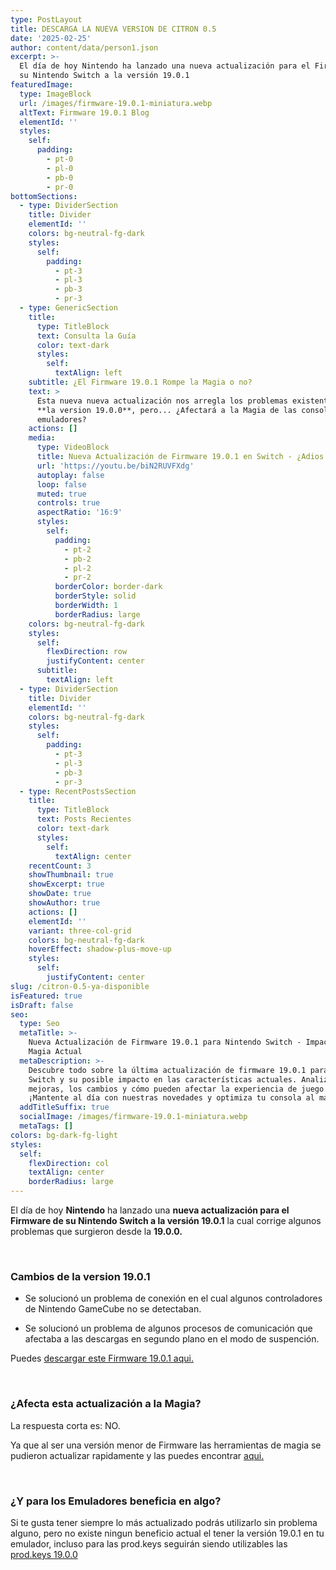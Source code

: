 ```yaml
---
type: PostLayout
title: DESCARGA LA NUEVA VERSION DE CITRON 0.5
date: '2025-02-25'
author: content/data/person1.json
excerpt: >-
  El día de hoy Nintendo ha lanzado una nueva actualización para el Firmware de
  su Nintendo Switch a la versión 19.0.1
featuredImage:
  type: ImageBlock
  url: /images/firmware-19.0.1-miniatura.webp
  altText: Firmware 19.0.1 Blog
  elementId: ''
  styles:
    self:
      padding:
        - pt-0
        - pl-0
        - pb-0
        - pr-0
bottomSections:
  - type: DividerSection
    title: Divider
    elementId: ''
    colors: bg-neutral-fg-dark
    styles:
      self:
        padding:
          - pt-3
          - pl-3
          - pb-3
          - pr-3
  - type: GenericSection
    title:
      type: TitleBlock
      text: Consulta la Guía
      color: text-dark
      styles:
        self:
          textAlign: left
    subtitle: ¿El Firmware 19.0.1 Rompe la Magia o no?
    text: >
      Esta nueva nueva actualización nos arregla los problemas existentes de
      **la version 19.0.0**, pero... ¿Afectará a la Magia de las consolas y
      emuladores?
    actions: []
    media:
      type: VideoBlock
      title: Nueva Actualización de Firmware 19.0.1 en Switch - ¿Adios a la magia?
      url: 'https://youtu.be/biN2RUVFXdg'
      autoplay: false
      loop: false
      muted: true
      controls: true
      aspectRatio: '16:9'
      styles:
        self:
          padding:
            - pt-2
            - pb-2
            - pl-2
            - pr-2
          borderColor: border-dark
          borderStyle: solid
          borderWidth: 1
          borderRadius: large
    colors: bg-neutral-fg-dark
    styles:
      self:
        flexDirection: row
        justifyContent: center
      subtitle:
        textAlign: left
  - type: DividerSection
    title: Divider
    elementId: ''
    colors: bg-neutral-fg-dark
    styles:
      self:
        padding:
          - pt-3
          - pl-3
          - pb-3
          - pr-3
  - type: RecentPostsSection
    title:
      type: TitleBlock
      text: Posts Recientes
      color: text-dark
      styles:
        self:
          textAlign: center
    recentCount: 3
    showThumbnail: true
    showExcerpt: true
    showDate: true
    showAuthor: true
    actions: []
    elementId: ''
    variant: three-col-grid
    colors: bg-neutral-fg-dark
    hoverEffect: shadow-plus-move-up
    styles:
      self:
        justifyContent: center
slug: /citron-0.5-ya-disponible
isFeatured: true
isDraft: false
seo:
  type: Seo
  metaTitle: >-
    Nueva Actualización de Firmware 19.0.1 para Nintendo Switch - Impacto en la
    Magia Actual
  metaDescription: >-
    Descubre todo sobre la última actualización de firmware 19.0.1 para Nintendo
    Switch y su posible impacto en las características actuales. Analizamos las
    mejoras, los cambios y cómo pueden afectar la experiencia de juego.
    ¡Mantente al día con nuestras novedades y optimiza tu consola al máximo!
  addTitleSuffix: true
  socialImage: /images/firmware-19.0.1-miniatura.webp
  metaTags: []
colors: bg-dark-fg-light
styles:
  self:
    flexDirection: col
    textAlign: center
    borderRadius: large
---
```

El día de hoy **Nintendo** ha lanzado una **nueva actualización para el Firmware de su Nintendo Switch a la versión 19.0.1** la cual corrige algunos problemas que surgieron desde la **19.0.0.**

<br>

### Cambios de la version 19.0.1

*   Se solucionó un problema de conexión en el cual algunos controladores de Nintendo GameCube no se detectaban.

*   Se solucionó un problema de algunos procesos de comunicación que afectaba a las descargas en segundo plano en el modo de suspención.

Puedes [descargar este Firmware 19.0.1 aqui.](/firmwares)

<br>

### ¿Afecta esta actualización a la Magia?

La respuesta corta es: NO.

Ya que al ser una versión menor de Firmware las herramientas de magia se pudieron actualizar rapidamente y las puedes encontrar [aqui.](https://bit.ly/4e4khxh)

<br>

### ¿Y para los Emuladores beneficia en algo?

Si te gusta tener siempre lo más actualizado podrás utilizarlo sin problema alguno, pero no existe ningun beneficio actual el tener la versión 19.0.1 en tu emulador, incluso para las prod.keys seguirán siendo utilizables las [prod.keys 19.0.0](/prodkeys)
